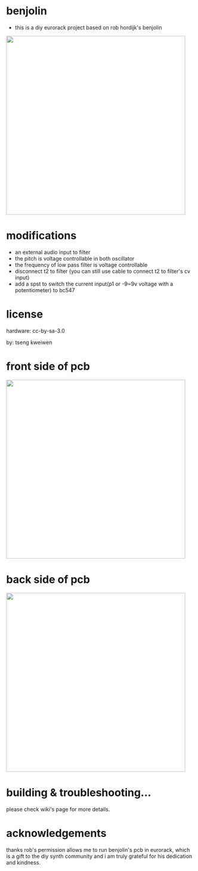 # benjolin
* this is a diy eurorack project based on rob hordijk's benjolin 

<img src="https://cloud.githubusercontent.com/assets/15021145/25553005/d3c58190-2cda-11e7-86a0-99eca499a703.JPG" width="480">

# modifications
* an external audio input to filter
* the pitch is voltage controllable in both oscillator
* the frequency of low pass filter is voltage controllable
* disconnect t2 to filter (you can still use cable to connect t2 to filter's cv input)
* add a spst to switch the current input(p1 or -9~9v voltage with a potentiometer) to bc547 

# license
hardware: cc-by-sa-3.0


by: tseng kweiwen

# front side of pcb 
<img src="https://cloud.githubusercontent.com/assets/15021145/25553008/ec268f5e-2cda-11e7-9e3f-ba969d126c5f.png" width="480">

# back side of pcb
<img src="https://cloud.githubusercontent.com/assets/15021145/25553009/ec29c958-2cda-11e7-9693-ededf0ead895.png" width="480">

# building & troubleshooting...
please check wiki's page for more details.

# acknowledgements
thanks rob's permission allows me to run benjolin's pcb in eurorack, which is a gift to the diy synth community and i am truly grateful for his dedication and kindness.
